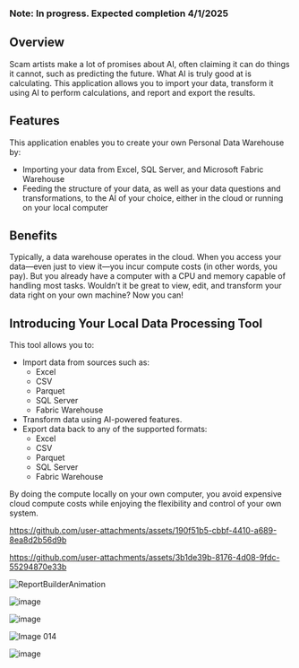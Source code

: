 ### Note: In progress. Expected completion 4/1/2025

## Overview
Scam artists make a lot of promises about AI, often claiming it can do things it cannot, such as predicting the future. What AI is truly good at is calculating. This application allows you to import your data, transform it using AI to perform calculations, and report and export the results.

## Features
This application enables you to create your own Personal Data Warehouse by:
  - Importing your data from Excel, SQL Server, and Microsoft Fabric Warehouse
  - Feeding the structure of your data, as well as your data questions and transformations, to the AI of your choice, either in the cloud or running on your local computer
    
## Benefits
Typically, a data warehouse operates in the cloud. When you access your data—even just to view it—you incur compute costs (in other words, you pay). But you already have a computer with a CPU and memory capable of handling most tasks. Wouldn’t it be great to view, edit, and transform your data right on your own machine? Now you can!

## Introducing Your Local Data Processing Tool
This tool allows you to:

* Import data from sources such as:
  - Excel
  - CSV
  - Parquet
  - SQL Server
  - Fabric Warehouse
* Transform data using AI-powered features.
* Export data back to any of the supported formats:
  - Excel
  - CSV
  - Parquet
  - SQL Server
  - Fabric Warehouse
    
By doing the compute locally on your own computer, you avoid expensive cloud compute costs while enjoying the flexibility and control of your own system.

https://github.com/user-attachments/assets/190f51b5-cbbf-4410-a689-8ea8d2b56d9b

https://github.com/user-attachments/assets/3b1de39b-8176-4d08-9fdc-55294870e33b

![ReportBuilderAnimation](https://github.com/user-attachments/assets/f0231477-ad4f-4d09-b13c-2faec2488aa1)

![image](https://github.com/user-attachments/assets/74238b49-7125-4861-a1e2-2f06c2d3710e)

![image](https://github.com/user-attachments/assets/9c51354b-7f69-45f6-9e73-ad79df4edb53)

![Image 014](https://github.com/user-attachments/assets/63d0b724-66b8-4d5d-bde5-01edefd05421)

![image](https://github.com/user-attachments/assets/f8bb6d1f-d066-4a7a-a841-d463bad88d0c)
